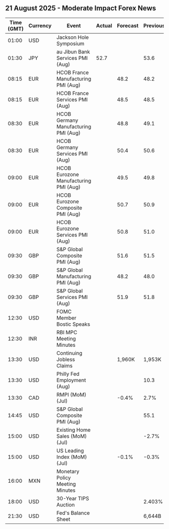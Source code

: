 ## 21 August 2025 - Moderate Impact Forex News

| Time (GMT) | Currency | Event | Actual | Forecast | Previous |
|------|----------|-------|--------|----------|----------|
| 01:00 | USD | Jackson Hole Symposium |  |  |  |
| 01:30 | JPY | au Jibun Bank Services PMI (Aug) | 52.7 |  | 53.6 |
| 08:15 | EUR | HCOB France Manufacturing PMI (Aug) |  | 48.2 | 48.2 |
| 08:15 | EUR | HCOB France Services PMI (Aug) |  | 48.5 | 48.5 |
| 08:30 | EUR | HCOB Germany Manufacturing PMI (Aug) |  | 48.8 | 49.1 |
| 08:30 | EUR | HCOB Germany Services PMI (Aug) |  | 50.4 | 50.6 |
| 09:00 | EUR | HCOB Eurozone Manufacturing PMI (Aug) |  | 49.5 | 49.8 |
| 09:00 | EUR | HCOB Eurozone Composite PMI (Aug) |  | 50.7 | 50.9 |
| 09:00 | EUR | HCOB Eurozone Services PMI (Aug) |  | 50.8 | 51.0 |
| 09:30 | GBP | S&P Global Composite PMI (Aug) |  | 51.6 | 51.5 |
| 09:30 | GBP | S&P Global Manufacturing PMI (Aug) |  | 48.2 | 48.0 |
| 09:30 | GBP | S&P Global Services PMI (Aug) |  | 51.9 | 51.8 |
| 12:30 | USD | FOMC Member Bostic Speaks |  |  |  |
| 12:30 | INR | RBI MPC Meeting Minutes |  |  |  |
| 13:30 | USD | Continuing Jobless Claims |  | 1,960K | 1,953K |
| 13:30 | USD | Philly Fed Employment (Aug) |  |  | 10.3 |
| 13:30 | CAD | RMPI (MoM) (Jul) |  | -0.4% | 2.7% |
| 14:45 | USD | S&P Global Composite PMI (Aug) |  |  | 55.1 |
| 15:00 | USD | Existing Home Sales (MoM) (Jul) |  |  | -2.7% |
| 15:00 | USD | US Leading Index (MoM) (Jul) |  | -0.1% | -0.3% |
| 16:00 | MXN | Monetary Policy Meeting Minutes |  |  |  |
| 18:00 | USD | 30-Year TIPS Auction |  |  | 2.403% |
| 21:30 | USD | Fed's Balance Sheet |  |  | 6,644B |
